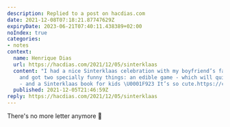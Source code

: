 ```yaml
---
description: Replied to a post on hacdias.com
date: 2021-12-08T07:18:21.87747629Z
expiryDate: 2023-06-21T07:40:11.438389+02:00
noIndex: true
categories:
- notes
context:
  name: Henrique Dias
  url: https://hacdias.com/2021/12/05/sinterklaas
  content: "I had a nice Sinterklaas celebration with my boyfriend’s family today
    and got two specially funny things: an edible game - which will quickly run out
    - and a Sinterklaas book for kids \U0001F923 It’s so cute.https://cdn.hacdias.com/img/2000/09c85f99607c3e8cfb5de5dc8944182fb1a0823a5efd7be36c3b0b0f315006ba.jpeg"
  published: 2021-12-05T21:46:59Z
reply: https://hacdias.com/2021/12/05/sinterklaas
---
```


There's no more letter anymore 🤭
